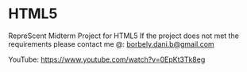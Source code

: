 # HTML5
RepreScent Midterm Project for HTML5
If the project does not met the requirements please contact me @:
borbely.dani.b@gmail.com

YouTube:
https://www.youtube.com/watch?v=0EpKt3Tk8eg
